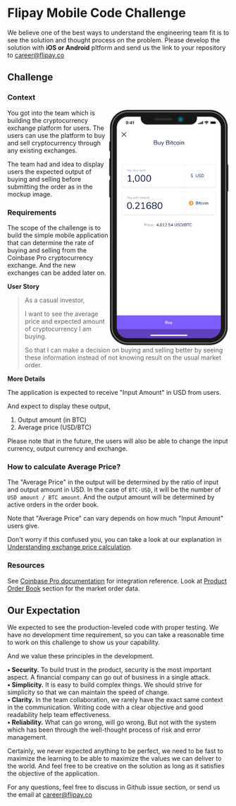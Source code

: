 # Flipay Mobile Code Challenge

We believe one of the best ways to understand the engineering team fit is to see the solution and thought process on the problem. Please develop the solution with **iOS or Android** pltform and send us the link to your repository to career@flipay.co

## Challenge

### Context

<img align="right" width="275" height="537" src="./images/mobile-mockup-screen.png">

You got into the team which is building the cryptocurrency exchange platform for users. The users can use the platform to buy and sell cryptocurrency through any existing exchanges.

The team had and idea to display users the expected output of buying and selling before submitting the order as in the mockup image.   


### Requirements

The scope of the challenge is to build the simple mobile application that can determine the rate of buying and selling from the Coinbase Pro cryptocurrency exchange. And the new exchanges can be added later on.


**User Story**

> As a casual investor,  
>
> I want to see the average price and expected amount of cryptocurrency I am buying.
>
> So that I can make a decision on buying and selling better by seeing these information instead of not knowing result on the usual market order.

**More Details**

The application is expected to receive "Input Amount" in USD from users.  

And expect to display these output,

1. Output amount (in BTC)
2. Average price (USD/BTC)


Please note that in the future, the users will also be able to change the input currency, output currency and exchange.


### How to calculate Average Price?

The "Average Price" in the output will be determined by the ratio of input and output amount in USD. In the case of `BTC-USD`, it will be the number of `USD amount / BTC amount`. And the output amount will be determined by active orders in the order book.

Note that "Average Price" can vary depends on how much "Input Amount" users give.

Don't worry if this confused you, you can take a look at our explanation in [Understanding exchange price calculation](./docs/understanding-exchange-price.md).

### Resources

See [Coinbase Pro documentation](https://docs.pro.coinbase.com) for integration reference. Look at [Product Order Book](https://docs.pro.coinbase.com/#get-product-order-book) section for the market order data.

## Our Expectation

We expected to see the production-leveled code with proper testing. We have no development time requirement, so you can take a reasonable time to work on this challenge to show us your capability.

And we value these principles in the development.

**• Security.** To build trust in the product, security is the most important aspect. A financial company can go out of business in a single attack.  
**• Simplicity.** It is easy to build complex things. We should strive for simplicity so that we can maintain the speed of change.  
**• Clarity.** In the team collaboration, we rarely have the exact same context in the communication. Writing code with a clear objective and good readability help team effectiveness.  
**• Reliability.** What can go wrong, will go wrong. But not with the system which has been through the well-thought process of risk and error management.

Certainly, we never expected anything to be perfect, we need to be fast to maximize the learning to be able to maximize the values we can deliver to the world. And feel free to be creative on the solution as long as it satisfies the objective of the application.

For any questions, feel free to discuss in Github issue section, or send us the email at career@flipay.co
